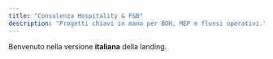 ```yaml
---
title: "Consulenza Hospitality & F&B"
description: "Progetti chiavi in mano per BOH, MEP e flussi operativi."
---
```


Benvenuto nella versione **italiana** della landing.
